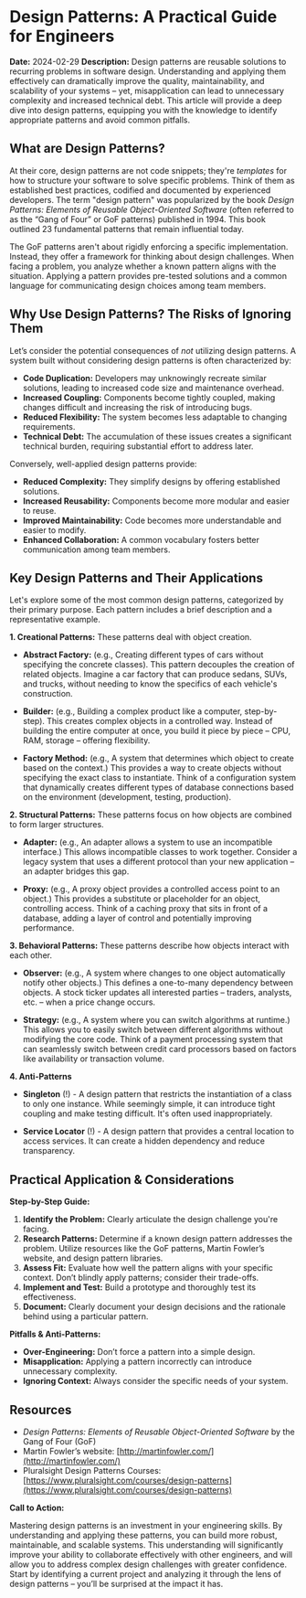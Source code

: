 # Design Patterns: A Practical Guide for Engineers

**Date:** 2024-02-29
**Description:** Design patterns are reusable solutions to recurring problems in software design. Understanding and applying them effectively can dramatically improve the quality, maintainability, and scalability of your systems – yet, misapplication can lead to unnecessary complexity and increased technical debt. This article will provide a deep dive into design patterns, equipping you with the knowledge to identify appropriate patterns and avoid common pitfalls.



## What are Design Patterns?

At their core, design patterns are not code snippets; they're _templates_ for how to structure your software to solve specific problems. Think of them as established best practices, codified and documented by experienced developers. The term "design pattern" was popularized by the book _Design Patterns: Elements of Reusable Object-Oriented Software_ (often referred to as the “Gang of Four” or GoF patterns) published in 1994. This book outlined 23 fundamental patterns that remain influential today.

The GoF patterns aren't about rigidly enforcing a specific implementation. Instead, they offer a framework for thinking about design challenges. When facing a problem, you analyze whether a known pattern aligns with the situation. Applying a pattern provides pre-tested solutions and a common language for communicating design choices among team members.

## Why Use Design Patterns? The Risks of Ignoring Them

Let’s consider the potential consequences of _not_ utilizing design patterns. A system built without considering design patterns is often characterized by:

- **Code Duplication:** Developers may unknowingly recreate similar solutions, leading to increased code size and maintenance overhead.
- **Increased Coupling:** Components become tightly coupled, making changes difficult and increasing the risk of introducing bugs.
- **Reduced Flexibility:** The system becomes less adaptable to changing requirements.
- **Technical Debt:** The accumulation of these issues creates a significant technical burden, requiring substantial effort to address later.

Conversely, well-applied design patterns provide:

- **Reduced Complexity:** They simplify designs by offering established solutions.
- **Increased Reusability:** Components become more modular and easier to reuse.
- **Improved Maintainability:** Code becomes more understandable and easier to modify.
- **Enhanced Collaboration:** A common vocabulary fosters better communication among team members.

## Key Design Patterns and Their Applications

Let's explore some of the most common design patterns, categorized by their primary purpose. Each pattern includes a brief description and a representative example.

**1. Creational Patterns:** These patterns deal with object creation.

- **Abstract Factory:** (e.g., Creating different types of cars without specifying the concrete classes). This pattern decouples the creation of related objects. Imagine a car factory that can produce sedans, SUVs, and trucks, without needing to know the specifics of each vehicle's construction.

- **Builder:** (e.g., Building a complex product like a computer, step-by-step). This creates complex objects in a controlled way. Instead of building the entire computer at once, you build it piece by piece – CPU, RAM, storage – offering flexibility.

- **Factory Method:** (e.g., A system that determines which object to create based on the context.) This provides a way to create objects without specifying the exact class to instantiate. Think of a configuration system that dynamically creates different types of database connections based on the environment (development, testing, production).

**2. Structural Patterns:** These patterns focus on how objects are combined to form larger structures.

- **Adapter:** (e.g., An adapter allows a system to use an incompatible interface.) This allows incompatible classes to work together. Consider a legacy system that uses a different protocol than your new application – an adapter bridges this gap.

- **Proxy:** (e.g., A proxy object provides a controlled access point to an object.) This provides a substitute or placeholder for an object, controlling access. Think of a caching proxy that sits in front of a database, adding a layer of control and potentially improving performance.

**3. Behavioral Patterns:** These patterns describe how objects interact with each other.

- **Observer:** (e.g., A system where changes to one object automatically notify other objects.) This defines a one-to-many dependency between objects. A stock ticker updates all interested parties – traders, analysts, etc. – when a price change occurs.

- **Strategy:** (e.g., A system where you can switch algorithms at runtime.) This allows you to easily switch between different algorithms without modifying the core code. Think of a payment processing system that can seamlessly switch between credit card processors based on factors like availability or transaction volume.

**4. Anti-Patterns**

- **Singleton** (!) - A design pattern that restricts the instantiation of a class to only one instance. While seemingly simple, it can introduce tight coupling and make testing difficult. It's often used inappropriately.

- **Service Locator** (!) - A design pattern that provides a central location to access services. It can create a hidden dependency and reduce transparency.

## Practical Application & Considerations

**Step-by-Step Guide:**

1.  **Identify the Problem:** Clearly articulate the design challenge you're facing.
2.  **Research Patterns:** Determine if a known design pattern addresses the problem. Utilize resources like the GoF patterns, Martin Fowler’s website, and design pattern libraries.
3.  **Assess Fit:** Evaluate how well the pattern aligns with your specific context. Don’t blindly apply patterns; consider their trade-offs.
4.  **Implement and Test:** Build a prototype and thoroughly test its effectiveness.
5.  **Document:** Clearly document your design decisions and the rationale behind using a particular pattern.

**Pitfalls & Anti-Patterns:**

- **Over-Engineering:** Don’t force a pattern into a simple design.
- **Misapplication:** Applying a pattern incorrectly can introduce unnecessary complexity.
- **Ignoring Context:** Always consider the specific needs of your system.

## Resources

- _Design Patterns: Elements of Reusable Object-Oriented Software_ by the Gang of Four (GoF)
- Martin Fowler’s website: [http://martinfowler.com/](http://martinfowler.com/)
- Pluralsight Design Patterns Courses: [https://www.pluralsight.com/courses/design-patterns](https://www.pluralsight.com/courses/design-patterns)

**Call to Action:**

Mastering design patterns is an investment in your engineering skills. By understanding and applying these patterns, you can build more robust, maintainable, and scalable systems. This understanding will significantly improve your ability to collaborate effectively with other engineers, and will allow you to address complex design challenges with greater confidence. Start by identifying a current project and analyzing it through the lens of design patterns – you’ll be surprised at the impact it has.

```

```
